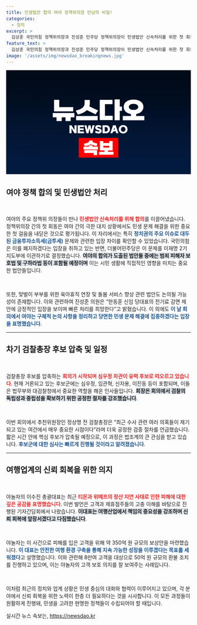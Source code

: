 ```yaml
---
title: 민생법안 합의 여야 정책위의장 만남의 비밀!
categories:
  - 정치
excerpt: >
  김상훈 국민의힘 정책위의장과 진성준 민주당 정책위의장이 민생법안 신속처리를 위한 첫 회동에 나섰습니다. 그 과정에서 금투세와 지원금 논의로 이견이 있지만, 법안 협치는 긍정적 신호로 주목받고 있습니다. 클릭 유도하는 이들의 전략이 무엇인지, 그리고 앞으로의 전망은?
feature_text: >
  김상훈 국민의힘 정책위의장과 진성준 민주당 정책위의장이 민생법안 신속처리를 위한 첫 회동에 나섰습니다. 그 과정에서 금투세와 지원금 논의로 이견이 있지만, 법안 협치는 긍정적 신호로 주목받고 있습니다. 클릭 유도하는 이들의 전략이 무엇인지, 그리고 앞으로의 전망은?
image: '/assets/img/newsdao_breakingnews.jpg'
---
```


<p><img src="/assets/img/newsdao_breakingnews.jpg" alt="bookingtag 속보" /></p>

<h2 data-ke-size="size26">여야 정책 합의 및 민생법안 처리</h2>

<p data-ke-size="size16">&nbsp;</p>

<p>여야의 주요 정책위 의장들이 만나 <b><span style="color: #ee2323;">민생법안 신속처리를 위해 합의</span></b>를 이끌어냈습니다. 정책위의장 간의 첫 회동은 여야 간의 극한 대치 상황에서도 민생 문제 해결을 위한 중요한 첫 걸음을 내딛은 것으로 평가됩니다. 이 자리에서는 특히 <b><span style="color: #1a5490;">정치권의 주요 이슈로 대두된 금융투자소득세(금투세)</span></b> 문제와 관련한 입장 차이를 확인할 수 있었습니다. 국민의힘은 이를 폐지하겠다는 입장을 취하고 있는 반면, 더불어민주당은 이 문제를 이재명 2기 지도부에 이관하기로 결정했습니다. <b><span style="background-color: #21538527;">여야의 합의가 도출된 법안들 중에는 범죄 피해자 보호법 및 구하라법 등이 포함될 예정이며</span></b> 이는 시민 생활에 직접적인 영향을 미치는 중요한 법안들입니다. </p>

<p data-ke-size="size16">&nbsp;</p>

<p>또한, 맞벌이 부부를 위한 육아휴직 연장 및 돌봄 서비스 향상 관련 법안도 논의될 가능성이 존재합니다. 이와 관련하여 진성준 의원은 “한동훈 신임 당대표의 전기료 감면 제안에 긍정적인 입장을 보이며 빠른 처리를 희망한다”고 밝혔습니다. 이 외에도 <b><span style="color: #1a5490;">이 날 회의에서 여야는 구체적 논의 사항을 정리하고 당면한 민생 문제 해결에 집중하겠다는 입장을 표명했습니다</span></b>.</p>

<hr>

<h2 data-ke-size="size26">차기 검찰총장 후보 압축 및 일정</h2>

<p data-ke-size="size16">&nbsp;</p>

<p>검찰총장 후보를 압축하는 <b><span style="color: #ee2323;">회의가 시작되며 심우정 차관이 유력 후보로 떠오르고 있습니다</span></b>. 현재 거론되고 있는 후보군에는 심우정, 임관혁, 신자용, 이진동 등이 포함되며, 이들은 법무부와 대검찰청에서 중요한 역할을 해온 인사들입니다. <b><span style="background-color: #21538527;">회장은 회의에서 검찰의 독립성과 중립성을 확보하기 위한 공정한 절차를 강조했습니다</span></b>.</p>

<p data-ke-size="size16">&nbsp;</p>

<p>이번 회의에서 추천위원장인 정상명 전 검찰총장은 “최근 수사 관련 여러 의혹들이 제기되고 있는 여건에서 매우 중요한 시점이다”라며 더욱 공정한 검증 절차를 언급했습니다. 짧은 시간 안에 핵심 후보가 압축될 예정으로, 이 과정은 법조계의 큰 관심을 받고 있습니다. <b><span style="color: #1a5490;">후보군에 대한 심사는 빠르게 진행될 것이라고 알려졌습니다</span></b>.</p>

<hr>

<h2 data-ke-size="size26">여행업계의 신뢰 회복을 위한 의지</h2>

<p data-ke-size="size16">&nbsp;</p>

<p>야놀자의 이수진 총괄대표는 최근 <b><span style="color: #ee2323;">티몬과 위메프의 정산 지연 사태로 인한 피해에 대한 깊은 공감을 표명했습니다</span></b>. 이번 발언은 고객과 제휴점주들의 고충 이해를 바탕으로 진행된 기자간담회에서 나왔습니다. <b><span style="background-color: #21538527;">이대표는 여행산업에서 책임의 중요성을 강조하며 신뢰 회복에 앞장서겠다고 다짐했습니다</span></b>.</p>

<p data-ke-size="size16">&nbsp;</p>

<p>야놀자는 이 사건으로 피해를 입은 고객을 위해 약 350억 원 규모의 보상안을 마련했습니다. <b><span style="color: #1a5490;">이 대표는 안전한 여행 환경 구축을 통해 지속 가능한 성장을 이루겠다는 목표를 세워졌다</span></b>고 설명했습니다. 이와 관련해 8만여 고객을 대상으로 50억 원 규모의 환불 조치를 진행하고 있으며, 이는 야놀자의 고객 보호 의지를 잘 보여주는 사례입니다.</p>

<p data-ke-size="size16">&nbsp;</p>

<p>이처럼 최근의 정치와 업계 상황은 민생 중심의 대화와 협력이 이루어지고 있으며, 각 분야에서 신뢰 회복을 위한 노력이 한층 더 필요하다는 것을 시사합니다. 이 모든 과정들이 원활하게 진행돼, 민생을 고려한 현명한 정책들이 수립되어야 할 때입니다.</p>
실시간 뉴스 속보는, <a href="https://newsdao.kr" rel="dofollow">https://newsdao.kr</a>


